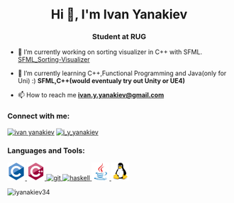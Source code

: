 <h1 align="center">Hi 👋, I'm Ivan Yanakiev</h1>
<h3 align="center">Student at RUG</h3>

- 🔭 I’m currently working on sorting visualizer in C++ with SFML. [SFML_Sorting-Visualizer](https://github.com/IYanakiev34/SFML_SortingVisualizer)

- 🌱 I’m currently learning C++,Functional Programming and Java(only for Uni) :) **SFML,C++(would eventualy try out Unity or UE4)**

- 📫 How to reach me **ivan.y.yanakiev@gmail.com**

<h3 align="left">Connect with me:</h3>
<p align="left">
<a href="https://linkedin.com/in/ivan yanakiev" target="blank"><img align="center" src="https://raw.githubusercontent.com/rahuldkjain/github-profile-readme-generator/master/src/images/icons/Social/linked-in-alt.svg" alt="ivan yanakiev" height="30" width="40" /></a>
<a href="https://instagram.com/i_y_yanakiev" target="blank"><img align="center" src="https://raw.githubusercontent.com/rahuldkjain/github-profile-readme-generator/master/src/images/icons/Social/instagram.svg" alt="i_y_yanakiev" height="30" width="40" /></a>
</p>

<h3 align="left">Languages and Tools:</h3>
<p align="left"> <a href="https://www.cprogramming.com/" target="_blank"> <img src="https://raw.githubusercontent.com/devicons/devicon/master/icons/c/c-original.svg" alt="c" width="40" height="40"/> </a> <a href="https://www.w3schools.com/cpp/" target="_blank"> <img src="https://raw.githubusercontent.com/devicons/devicon/master/icons/cplusplus/cplusplus-original.svg" alt="cplusplus" width="40" height="40"/> </a> <a href="https://git-scm.com/" target="_blank"> <img src="https://www.vectorlogo.zone/logos/git-scm/git-scm-icon.svg" alt="git" width="40" height="40"/> </a> <a href="https://www.haskell.org/" target="_blank"> <img src="https://upload.wikimedia.org/wikipedia/commons/1/1c/Haskell-Logo.svg" alt="haskell" width="40" height="40"/> </a> <a href="https://www.java.com" target="_blank"> <img src="https://raw.githubusercontent.com/devicons/devicon/master/icons/java/java-original.svg" alt="java" width="40" height="40"/> </a> <a href="https://www.linux.org/" target="_blank"> <img src="https://raw.githubusercontent.com/devicons/devicon/master/icons/linux/linux-original.svg" alt="linux" width="40" height="40"/> </a> </p>

<p><img align="center" src="https://github-readme-stats.vercel.app/api/top-langs?username=iyanakiev34&show_icons=true&locale=en&layout=compact" alt="iyanakiev34" /></p>
